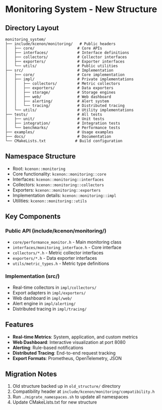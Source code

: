 # Monitoring System - New Structure

## Directory Layout

```
monitoring_system/
├── include/kcenon/monitoring/   # Public headers
│   ├── core/                   # Core APIs
│   ├── interfaces/             # Interface definitions
│   ├── collectors/             # Collector interfaces
│   ├── exporters/              # Exporter interfaces
│   └── utils/                  # Public utilities
├── src/                        # Implementation
│   ├── core/                   # Core implementation
│   ├── impl/                   # Private implementations
│   │   ├── collectors/         # Metric collectors
│   │   ├── exporters/          # Data exporters
│   │   ├── storage/            # Storage engines
│   │   ├── web/                # Web dashboard
│   │   ├── alerting/           # Alert system
│   │   └── tracing/            # Distributed tracing
│   └── utils/                  # Utility implementations
├── tests/                      # All tests
│   ├── unit/                   # Unit tests
│   ├── integration/            # Integration tests
│   └── benchmarks/             # Performance tests
├── examples/                   # Usage examples
├── docs/                       # Documentation
└── CMakeLists.txt             # Build configuration
```

## Namespace Structure

- Root: `kcenon::monitoring`
- Core functionality: `kcenon::monitoring::core`
- Interfaces: `kcenon::monitoring::interfaces`
- Collectors: `kcenon::monitoring::collectors`
- Exporters: `kcenon::monitoring::exporters`
- Implementation details: `kcenon::monitoring::impl`
- Utilities: `kcenon::monitoring::utils`

## Key Components

### Public API (include/kcenon/monitoring/)
- `core/performance_monitor.h` - Main monitoring class
- `interfaces/monitoring_interface.h` - Core interface
- `collectors/*.h` - Metric collector interfaces
- `exporters/*.h` - Data exporter interfaces
- `utils/metric_types.h` - Metric type definitions

### Implementation (src/)
- Real-time collectors in `impl/collectors/`
- Export adapters in `impl/exporters/`
- Web dashboard in `impl/web/`
- Alert engine in `impl/alerting/`
- Distributed tracing in `impl/tracing/`

## Features

- **Real-time Metrics**: System, application, and custom metrics
- **Web Dashboard**: Interactive visualization at port 8080
- **Alerting**: Rule-based notifications
- **Distributed Tracing**: End-to-end request tracking
- **Export Formats**: Prometheus, OpenTelemetry, JSON

## Migration Notes

1. Old structure backed up in `old_structure/` directory
2. Compatibility header at `include/kcenon/monitoring/compatibility.h`
3. Run `./migrate_namespaces.sh` to update all namespaces
4. Update CMakeLists.txt for new structure
